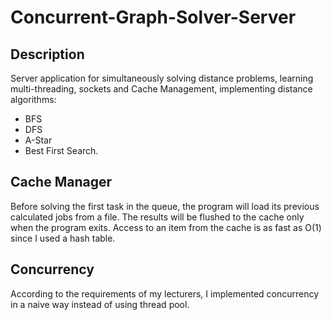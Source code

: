 # Concurrent-Graph-Solver-Server
## Description
Server application for simultaneously solving distance problems, learning multi-threading, sockets and Cache Management, implementing distance algorithms:
* BFS
* DFS
* A-Star
* Best First Search.

## Cache Manager
Before solving the first task in the queue, the program will load its previous calculated jobs from a file. The results will be flushed to the cache only when the program exits. Access to an item from the cache is as fast as O(1) since I used a hash table.

## Concurrency
According to the requirements of my lecturers, I implemented concurrency in a naive way instead of using thread pool.

